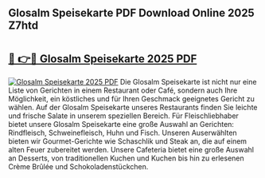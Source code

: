 ## Glosalm Speisekarte PDF Download Online 2025 Z7htd

# <h2><a href="http://gceeba.nevu.top/?p=Glosalm+Speisekarte">🔗 👉🔴 Glosalm Speisekarte 2025 PDF</a></h2>

[![Glosalm Speisekarte 2025 PDF](https://i.imgur.com/dBaPXMq.png)](http://gceeba.nevu.top/?p=Glosalm+Speisekarte)
Die Glosalm Speisekarte ist nicht nur eine Liste von Gerichten in einem Restaurant oder Café, sondern auch Ihre Möglichkeit, ein köstliches und für Ihren Geschmack geeignetes Gericht zu wählen. Auf der Glosalm Speisekarte unseres Restaurants finden Sie leichte und frische Salate in unserem speziellen Bereich. Für Fleischliebhaber bietet unsere Glosalm Speisekarte eine große Auswahl an Gerichten: Rindfleisch, Schweinefleisch, Huhn und Fisch. Unseren Auserwählten bieten wir Gourmet-Gerichte wie Schaschlik und Steak an, die auf einem alten Feuer zubereitet werden. Unsere Cafeteria bietet eine große Auswahl an Desserts, von traditionellen Kuchen und Kuchen bis hin zu erlesenen Crème Brûlée und Schokoladenstückchen.
